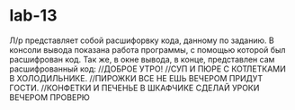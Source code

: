 # lab-13
Л/р представляет собой расшифорвку кода, данному по заданию.
В консоли вывода показана работа программы, с помощью которой был расшифрован код.
Так же, в окне вывода, в конце, представлен сам расшифрованный код:
//ДОБРОЕ УТРО!
//СУП И ПЮРЕ С КОТЛЕТКАМИ В ХОЛОДИЛЬНИКЕ.
//ПИРОЖКИ ВСЕ НЕ ЕШЬ ВЕЧЕРОМ ПРИДУТ ГОСТИ.
//КОНФЕТКИ И ПЕЧЕНЬЕ В ШКАФЧИКЕ СДЕЛАЙ УРОКИ ВЕЧЕРОМ ПРОВЕРЮ
